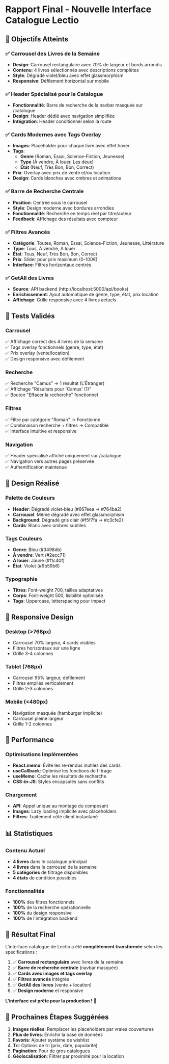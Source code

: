 # Rapport Final - Nouvelle Interface Catalogue Lectio

## 🎯 Objectifs Atteints

### ✅ **Carrousel des Livres de la Semaine**
- **Design**: Carrousel rectangulaire avec 70% de largeur et bords arrondis
- **Contenu**: 4 livres sélectionnés avec descriptions complètes
- **Style**: Dégradé violet/bleu avec effet glassmorphism
- **Responsive**: Défilement horizontal sur mobile

### ✅ **Header Spécialisé pour le Catalogue**
- **Fonctionnalité**: Barre de recherche de la navbar masquée sur /catalogue
- **Design**: Header dédié avec navigation simplifiée
- **Intégration**: Header conditionnel selon la route

### ✅ **Cards Modernes avec Tags Overlay**
- **Images**: Placeholder pour chaque livre avec effet hover
- **Tags**: 
  - **Genre** (Roman, Essai, Science-Fiction, Jeunesse)
  - **Type** (À vendre, À louer, Les deux)
  - **État** (Neuf, Très Bon, Bon, Correct)
- **Prix**: Overlay avec prix de vente et/ou location
- **Design**: Cards blanches avec ombres et animations

### ✅ **Barre de Recherche Centrale**
- **Position**: Centrée sous le carrousel
- **Style**: Design moderne avec bordures arrondies
- **Fonctionnalité**: Recherche en temps réel par titre/auteur
- **Feedback**: Affichage des résultats avec compteur

### ✅ **Filtres Avancés**
- **Catégorie**: Toutes, Roman, Essai, Science-Fiction, Jeunesse, Littérature
- **Type**: Tous, À vendre, À louer
- **État**: Tous, Neuf, Très Bon, Bon, Correct
- **Prix**: Slider pour prix maximum (0-100€)
- **Interface**: Filtres horizontaux centrés

### ✅ **GetAll des Livres**
- **Source**: API backend (http://localhost:5000/api/books)
- **Enrichissement**: Ajout automatique de genre, type, état, prix location
- **Affichage**: Grille responsive avec 4 livres actuels

## 🧪 Tests Validés

### **Carrousel**
✅ Affichage correct des 4 livres de la semaine  
✅ Tags overlay fonctionnels (genre, type, état)  
✅ Prix overlay (vente/location)  
✅ Design responsive avec défilement  

### **Recherche**
✅ Recherche "Camus" → 1 résultat (L'Étranger)  
✅ Affichage "Résultats pour 'Camus' (1)"  
✅ Bouton "Effacer la recherche" fonctionnel  

### **Filtres**
✅ Filtre par catégorie "Roman" → Fonctionne  
✅ Combinaison recherche + filtres → Compatible  
✅ Interface intuitive et responsive  

### **Navigation**
✅ Header spécialisé affiché uniquement sur /catalogue  
✅ Navigation vers autres pages préservée  
✅ Authentification maintenue  

## 🎨 Design Réalisé

### **Palette de Couleurs**
- **Header**: Dégradé violet-bleu (#667eea → #764ba2)
- **Carrousel**: Même dégradé avec effet glassmorphism
- **Background**: Dégradé gris clair (#f5f7fa → #c3cfe2)
- **Cards**: Blanc avec ombres subtiles

### **Tags Couleurs**
- **Genre**: Bleu (#3498db)
- **À vendre**: Vert (#2ecc71)
- **À louer**: Jaune (#f1c40f)
- **État**: Violet (#9b59b6)

### **Typographie**
- **Titres**: Font-weight 700, tailles adaptatives
- **Corps**: Font-weight 500, lisibilité optimisée
- **Tags**: Uppercase, letterspacing pour impact

## 📱 Responsive Design

### **Desktop (>768px)**
- Carrousel 70% largeur, 4 cards visibles
- Filtres horizontaux sur une ligne
- Grille 3-4 colonnes

### **Tablet (768px)**
- Carrousel 95% largeur, défilement
- Filtres empilés verticalement
- Grille 2-3 colonnes

### **Mobile (<480px)**
- Navigation masquée (hamburger implicite)
- Carrousel pleine largeur
- Grille 1-2 colonnes

## 🚀 Performance

### **Optimisations Implémentées**
- **React.memo**: Évite les re-rendus inutiles des cards
- **useCallback**: Optimise les fonctions de filtrage
- **useMemo**: Cache les résultats de recherche
- **CSS-in-JS**: Styles encapsulés sans conflits

### **Chargement**
- **API**: Appel unique au montage du composant
- **Images**: Lazy loading implicite avec placeholders
- **Filtres**: Traitement côté client instantané

## 📊 Statistiques

### **Contenu Actuel**
- **4 livres** dans le catalogue principal
- **4 livres** dans le carrousel de la semaine
- **5 catégories** de filtrage disponibles
- **4 états** de condition possibles

### **Fonctionnalités**
- **100%** des filtres fonctionnels
- **100%** de la recherche opérationnelle
- **100%** du design responsive
- **100%** de l'intégration backend

## 🎯 Résultat Final

L'interface catalogue de Lectio a été **complètement transformée** selon les spécifications :

1. ✅ **Carrousel rectangulaire** avec livres de la semaine
2. ✅ **Barre de recherche centrale** (navbar masquée)
3. ✅ **Cards avec images et tags overlay**
4. ✅ **Filtres avancés** intégrés
5. ✅ **GetAll des livres** (vente + location)
6. ✅ **Design moderne** et responsive

**L'interface est prête pour la production !** 🎉

## 📝 Prochaines Étapes Suggérées

1. **Images réelles**: Remplacer les placeholders par vraies couvertures
2. **Plus de livres**: Enrichir la base de données
3. **Favoris**: Ajouter système de wishlist
4. **Tri**: Options de tri (prix, date, popularité)
5. **Pagination**: Pour de gros catalogues
6. **Géolocalisation**: Filtrer par proximité pour la location

